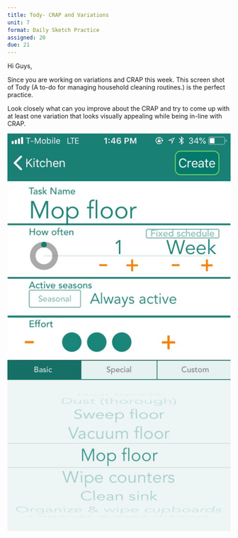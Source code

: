 ```yaml
---
title: Tody- CRAP and Variations
unit: 7
format: Daily Sketch Practice
assigned: 20
due: 21
---
```

Hi Guys,

Since you are working on variations and CRAP this week. This screen shot of Tody (A to-do for managing household cleaning routines.) is the perfect practice. 

Look closely what can you improve about the CRAP and try to come up with at least one variation that looks visually appealing while being in-line with CRAP. 

![](/assets/images/Image-1.jpg)
